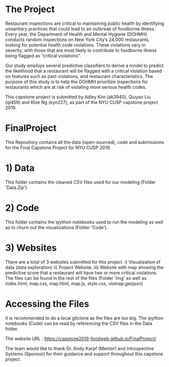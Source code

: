 # The Project
Restaurant inspections are critical to maintaining public health by identifying unsanitary practices that could lead to an outbreak of foodborne illness. Every year, the Department of Health and Mental Hygiene (DOHMH) conducts random inspections on New York City’s 24,000 restaurants, looking for potential health code violations. These violations vary in severity, with those that are most likely to contribute to foodborne illness being flagged as “critical violations”. 

Our study employs several predictive classifiers to derive a model to predict the likelihood that a restaurant will be flagged with a critical violation based on features such as past violations, and restaurant characteristics. The purpose of this study is to help the DOHMH prioritize inspections for restaurants which are at risk of violating more serious health codes.  

This capstone project is submitted by Adley Kim (ak3940), Qiuyao Liu (ql459) and Kloe Ng (kyn227), as part of the NYU CUSP capstone project 2019. 

# FinalProject
This Repository contains all the data (open-sourced), code and submissions for the Final Capstone Project for NYU CUSP 2019.

# 1) Data
This folder contains the cleaned CSV files used for our modeling (Folder 'Data.Zip')

# 2) Code
This folder contains the ipython notebooks used to run the modeling as well as to churn out the visualizations (Folder 'Code'). 

# 3) Websites
There are a total of 3 websites submitted for this project.
i)   Visualization of data (data exploration)
ii)  Project Website. 
iii) Website with map showing the predictive score that a restaurant will have two or more critical violations. 
The files can be found in the rest of the files (Folder 'Img' as well as index.html, map.css, map.html, map.js, style.css, viomap.geojson) 


# Accessing the Files
It is recommended to do a local gitclone as the files are too big. The ipython notebooks (Code) can be read by referencing the CSV files in the Data folder.

The website URL : https://capstone2019-foodweb.github.io/FinalProject/


The team would like to thank Dr. Andy Karpf (Mentor) and Introspective Systems (Sponsor) for their guidance and support throughout this capstone project.
